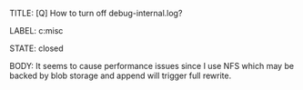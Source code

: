 TITLE:
[Q] How to turn off debug-internal.log?

LABEL:
c:misc

STATE:
closed

BODY:
It seems to cause performance issues since I use NFS which may be backed by blob storage and append will trigger full rewrite.

